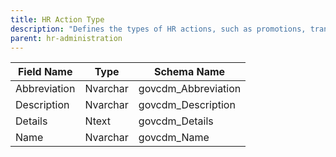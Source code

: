 ```yaml
---
title: HR Action Type
description: "Defines the types of HR actions, such as promotions, transfers, or other personnel changes."
parent: hr-administration
---
```


| Field Name   | Type    | Schema Name         |
|--------------|---------|--------------------|
| Abbreviation | Nvarchar| govcdm_Abbreviation|
| Description  | Nvarchar| govcdm_Description |
| Details      | Ntext   | govcdm_Details     |
| Name         | Nvarchar| govcdm_Name        |

